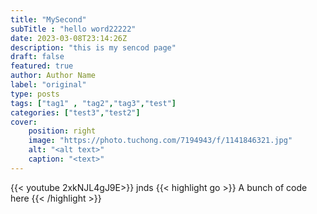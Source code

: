 ```yaml
---
title: "MySecond"
subTitle : "hello word22222"
date: 2023-03-08T23:14:26Z
description: "this is my sencod page"
draft: false
featured: true
author: Author Name
label: "original"
type: posts
tags: ["tag1" , "tag2","tag3","test"]
categories: ["test3","test2"]
cover:
    position: right
    image: "https://photo.tuchong.com/7194943/f/1141846321.jpg"
    alt: "<alt text>"
    caption: "<text>"
---
```

{{< youtube 2xkNJL4gJ9E>}}
jnds
{{< highlight go >}} A bunch of code here {{< /highlight >}}